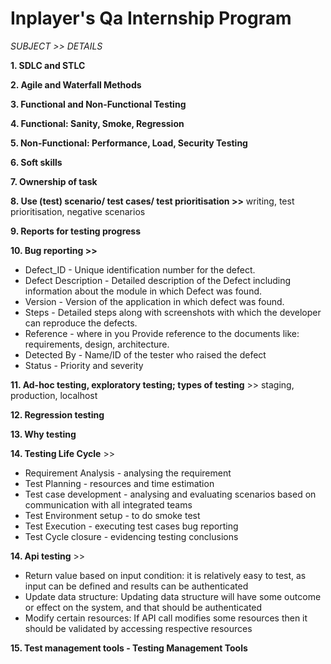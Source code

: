 # Inplayer's Qa Internship Program 

_SUBJECT >> DETAILS_	

**1. SDLC and STLC**	

**2. Agile and Waterfall Methods**

**3. Functional and Non-Functional Testing**	

**4. Functional: Sanity, Smoke, Regression**

**5. Non-Functional: Performance, Load, Security Testing**

**6. Soft skills** 	

**7. Ownership of task**	

**8. Use (test) scenario/ test cases/ test prioritisation >>** writing, test prioritisation, negative scenarios 

**9. Reports for testing progress**

**10. Bug reporting >>**

 - Defect_ID - Unique identification number for the defect.
 - Defect Description - Detailed description of the Defect including information about the module in which Defect was found.
 - Version - Version of the application in which defect was found.
 - Steps - Detailed steps along with screenshots with which the developer can reproduce the defects.
 - Reference - where in you Provide reference to the documents like: requirements, design, architecture.
 - Detected By - Name/ID of the tester who raised the defect
 - Status - Priority and severity
 
**11. Ad-hoc testing, exploratory testing; types of testing** >> staging, production, localhost	

**12. Regression testing**	

**13. Why testing**

**14. Testing Life Cycle** >> 
- Requirement Analysis - analysing the requirement
- Test Planning - resources and time estimation
- Test case development - analysing and evaluating scenarios based on communication with all integrated teams
- Test Environment setup - to do smoke test
- Test Execution - executing test cases bug reporting
- Test Cycle closure - evidencing testing conclusions 

**14. Api testing**	>>

- Return value based on input condition: it is relatively easy to test, as input can be defined and results can be authenticated
- Update data structure: Updating data structure will have some outcome or effect on the system, and that should be authenticated
- Modify certain resources: If API call modifies some resources then it should be validated by accessing respective resources

**15. Test management tools - Testing Management Tools**
